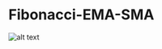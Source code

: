 # Fibonacci-EMA-SMA

![alt text](https://lh3.googleusercontent.com/drive-viewer/AJc5JmSPDzkBGQ1bYm16KhUlcRcUvdVwOW2PWCrxfcJEevTiVJ_wcvrFrVmvYMTeo8WHlTbnldw4adw=w1920-h865)

